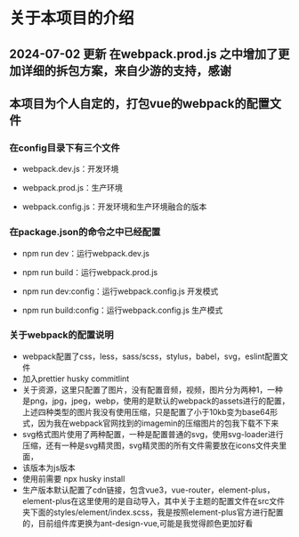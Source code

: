 # 关于本项目的介绍

## 2024-07-02 更新 在webpack.prod.js 之中增加了更加详细的拆包方案，来自少游的支持，感谢

## 本项目为个人自定的，打包vue的webpack的配置文件

### 在config目录下有三个文件

- webpack.dev.js：开发环境

- webpack.prod.js：生产环境

- webpack.config.js：开发环境和生产环境融合的版本

### 在package.json的命令之中已经配置

- npm run dev：运行webpack.dev.js

- npm run build：运行webpack.prod.js

- npm run dev:config：运行webpack.config.js 开发模式

- npm run build:config：运行webpack.config.js 生产模式



### 关于webpack的配置说明

- webpack配置了css，less，sass/scss，stylus，babel，svg，eslint配置文件
- 加入prettier husky commitlint
- 关于资源，这里只配置了图片，没有配置音频，视频，图片分为两种1，一种是png，jpg，jpeg，webp，使用的是默认的webpack的assets进行的配置，上述四种类型的图片我没有使用压缩，只是配置了小于10kb变为base64形式，因为我在webpack官网找到的imagemin的压缩图片的包我下载不下来
- svg格式图片使用了两种配置，一种是配置普通的svg，使用svg-loader进行压缩，还有一种是svg精灵图，svg精灵图的所有文件需要放在icons文件夹里面，
- 该版本为js版本
- 使用前需要 npx husky install
- 生产版本默认配置了cdn链接，包含vue3，vue-router，element-plus，element-plus在这里使用的是自动导入，其中关于主题的配置文件在src文件夹下面的styles/element/index.scss，我是按照element-plus官方进行配置的，目前组件库更换为ant-design-vue,可能是我觉得颜色更加好看




